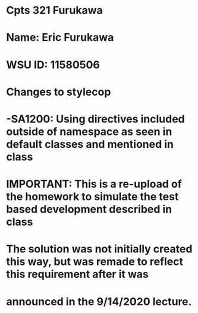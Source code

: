 # Cpts 321 Furukawa

# Name: Eric Furukawa
# WSU ID: 11580506

# Changes to stylecop
# -SA1200: Using directives included outside of namespace as seen in default classes and mentioned in class
#
# IMPORTANT: This is a re-upload of the homework to simulate the test based development described in class
# The solution was not initially created this way, but was remade to reflect this requirement after it was
# announced in the 9/14/2020 lecture.